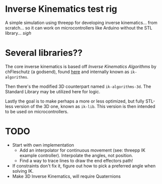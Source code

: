 # Inverse Kinematics test rig

A simple simulation using threepp for developing inverse kinematics... from scratch... so it can work on microcontrollers like Arduino without the STL library... *sigh*

# Several libraries??
The core inverse kinematics is based off *Inverse Kinematics Algorithms* by chFleschutz (a godsend), found [here](https://github.com/chFleschutz/inverse-kinematics-algorithms) and internally known as `ik-algorithms`.

Then there's the modified 3D counterpart named `ik-algorithms-3d`. The Standard Library may be utilized here for logic. 

Lastly the goal is to make perhaps a more or less optimized, but fully STL-less version of the 3D one, known as `ik-lib`. This version is then intended to be used on microcontrollers.

# TODO
- Start with own implementation
  - Add an interpolator for continuous movement (see: threepp IK example controller). Interpolate the angles, not position.
  - Find a way to trace lines to draw the end effectors path!
- If constraints don't fix it, figure out how to pick a preferred angle when solving IK.
- Make 3D Inverse Kinematics, will require Quaternions
